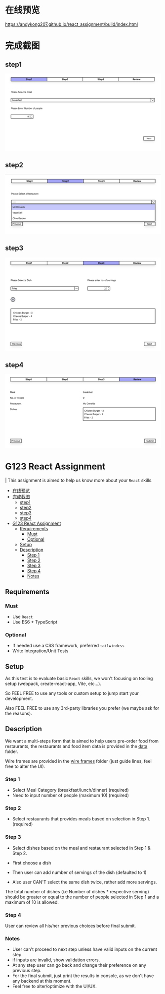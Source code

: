# 在线预览
https://andykong207.github.io/react_assignment/build/index.html
# 完成截图
## step1
![step1](screenshot/step1.png)
## step2
![step2](screenshot/step2.png)
## step3
![step3](screenshot/step3.png)
## step4
![step4](screenshot/step4.png)
# G123 React Assignment

| This assignment is aimed to help us know more about your `React` skills.

<!-- toc -->

- [在线预览](#在线预览)
- [完成截图](#完成截图)
  - [step1](#step1)
  - [step2](#step2)
  - [step3](#step3)
  - [step4](#step4)
- [G123 React Assignment](#g123-react-assignment)
  - [Requirements](#requirements)
    - [Must](#must)
    - [Optional](#optional)
  - [Setup](#setup)
  - [Description](#description)
    - [Step 1](#step-1)
    - [Step 2](#step-2)
    - [Step 3](#step-3)
    - [Step 4](#step-4)
    - [Notes](#notes)

<!-- tocstop -->

## Requirements

### Must

* Use `React`
* Use ES6 + TypeScript

### Optional

* If needed use a CSS framework, preferred `tailwindcss`
* Write Integration/Unit Tests

## Setup

As this test is to evaluate basic `React` skills, we won't focusing on tooling setup (webpack, create-react-app, Vite, etc...).

So FEEL FREE to use any tools or custom setup to jump start your development.

Also FEEL FREE to use any 3rd-party libraries you prefer (we maybe ask for the reasons).


## Description

We want a multi-steps form that is aimed to help users pre-order food from restaurants, the restaurants and food item data is provided in the [data](./data) folder.

Wire frames are provided in the [wire frames](./wireframes) folder (just guide lines, feel free to alter the UI).


### Step 1

* Select Meal Category (breakfast/lunch/dinner) (required)
* Need to input number of people (maximum 10) (required)

### Step 2

* Select restaurants that provides meals based on selection in Step 1. (required)

### Step 3

* Select dishes based on the meal and restaurant selected in Step 1 & Step 2.

* First choose a dish
* Then user can add number of servings of the dish (defaulted to 1)
* Also user CAN'T select the same dish twice, rather add more servings.

The total number of dishes (i.e Number of dishes \* respective serving) should be greater or equal to the number of people selected in Step 1 and a maximum of 10 is allowed.

### Step 4

User can review all his/her previous choices before final submit.

### Notes

* User can't proceed to next step unless have valid inputs on the current step.
* if inputs are invalid, show validation errors.
* At any step user can go back and change their preference on any previous step.
* For the final submit, just print the results in console, as we don't have any backend at this moment.
* Feel free to alter/optimize with the UI/UX.
